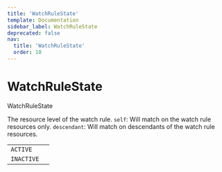 ```yaml
---
title: 'WatchRuleState'
template: Documentation
sidebar_label: WatchRuleState
deprecated: false
nav:
  title: 'WatchRuleState'
  order: 10
---
```


# WatchRuleState

<div style={{'fontFamily':'monospace'}}><span style={{'fontSize':'1.5rem','fontWeight':500}}>WatchRuleState</span></div>

The resource level of the watch rule. `self`: Will match on the watch rule resources only. `descendant`: Will match on descendants of the watch rule resources.

| | |
| -- | -- |
| `ACTIVE` |  |
| `INACTIVE` |  |